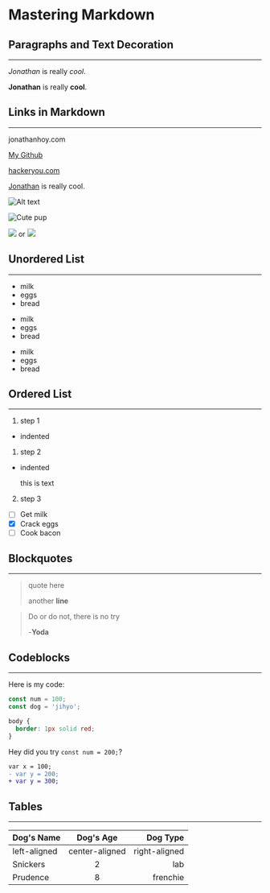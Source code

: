 # Mastering Markdown

## Paragraphs and Text Decoration

---

_Jonathan_ is really *cool*.

__Jonathan__ is really __cool__.

## Links in Markdown

---

jonathanhoy.com

[My Github](http://github.com/jonathanhoy)

[hackeryou.com](http://hackeryou.com "This is where I learned to code")

[Jonathan][1] is really cool.

[1]: http://jonathanhoy.com

![Alt text](http://unsplash.it/500/500?random "this is the tooltip")

![Cute pup][pup]

[pup]: http://unsplash.it/500/500?image=1012

[![](http://unsplash.it/50/50)](http://unsplash.it/500/500)
or
[<img src="http://unsplash.it/50/50">](http://unsplash.it/500/500)

## Unordered List

---

* milk
* eggs
* bread

+ milk
+ eggs
+ bread

- milk
- eggs
- bread

## Ordered List

---

1. step 1
  * indented
1. step 2
  * indented
    
    this is text
2. step 3

* [ ] Get milk
* [x] Crack eggs
* [ ] Cook bacon

## Blockquotes

---

> quote here
> 
> another **line**

> Do or do not, there is no try
> 
> -**Yoda**

## Codeblocks

---

Here is my code:

```js
const num = 100;
const dog = 'jihyo';
```

```css
body {
  border: 1px solid red;
}
```

Hey did you try `const num = 200;`?

```diff
var x = 100;
- var y = 200;
+ var y = 300;
```

## Tables

---

|Dog's Name|Dog's Age|Dog Type|
|:---|:---:|---:|
|left-aligned|center-aligned|right-aligned|
|Snickers|2|lab|
|Prudence|8|frenchie|